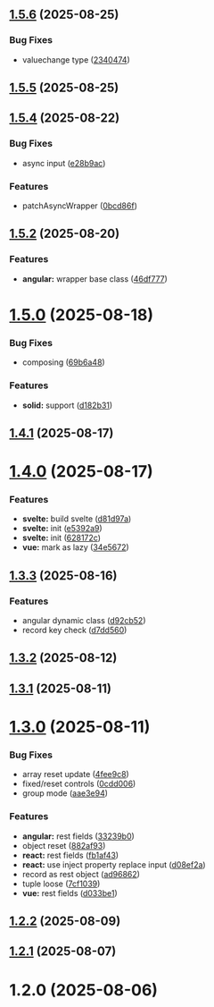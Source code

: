 ## [1.5.6](https://github.com/piying-org/piying-view/compare/1.5.5...1.5.6) (2025-08-25)


### Bug Fixes

* valuechange type ([2340474](https://github.com/piying-org/piying-view/commit/2340474fef589f0983b1b26fb3c83f1abab7b629))



## [1.5.5](https://github.com/piying-org/piying-view/compare/1.5.4...1.5.5) (2025-08-25)



## [1.5.4](https://github.com/piying-org/piying-view/compare/1.5.2...1.5.4) (2025-08-22)


### Bug Fixes

* async input ([e28b9ac](https://github.com/piying-org/piying-view/commit/e28b9ac709b7b69fdd08bd41d94fd5cb40589f4d))


### Features

* patchAsyncWrapper ([0bcd86f](https://github.com/piying-org/piying-view/commit/0bcd86f92d1b8c32c73504de46a9232958774aa6))



## [1.5.2](https://github.com/piying-org/piying-view/compare/1.5.1...1.5.2) (2025-08-20)


### Features

* **angular:** wrapper base class ([46df777](https://github.com/piying-org/piying-view/commit/46df777444811fecdf3b056a04fab9e1e7c7cd6d))



# [1.5.0](https://github.com/piying-org/piying-view/compare/1.4.1...1.5.0) (2025-08-18)


### Bug Fixes

* composing ([69b6a48](https://github.com/piying-org/piying-view/commit/69b6a48ad57598b1a6920dcada915f890dd0190c))


### Features

* **solid:** support ([d182b31](https://github.com/piying-org/piying-view/commit/d182b3156d025589e9baf5ce0dbf96df1b1028ef))



## [1.4.1](https://github.com/piying-org/piying-view/compare/1.4.0...1.4.1) (2025-08-17)



# [1.4.0](https://github.com/piying-org/piying-view/compare/1.3.3...1.4.0) (2025-08-17)


### Features

* **svelte:** build svelte ([d81d97a](https://github.com/piying-org/piying-view/commit/d81d97a543d71b139c3e1d162a7835f7d0067a7d))
* **svelte:** init ([e5392a9](https://github.com/piying-org/piying-view/commit/e5392a94de95662a5a1f51a32707125b2f543b6c))
* **svelte:** init ([628172c](https://github.com/piying-org/piying-view/commit/628172cc51308f791be98bec2a63f86c469ddb62))
* **vue:** mark as lazy ([34e5672](https://github.com/piying-org/piying-view/commit/34e5672476569312cbbad5122c35f68c4a1826b8))



## [1.3.3](https://github.com/piying-org/piying-view/compare/1.3.2...1.3.3) (2025-08-16)


### Features

* angular dynamic class ([d92cb52](https://github.com/piying-org/piying-view/commit/d92cb52f45bead8bfd517c8e15bd94fe7c720011))
* record key check ([d7dd560](https://github.com/piying-org/piying-view/commit/d7dd5601540793360d37fb65a1d02c7f2f445347))



## [1.3.2](https://github.com/piying-org/piying-view/compare/1.3.1...1.3.2) (2025-08-12)



## [1.3.1](https://github.com/piying-org/piying-view/compare/1.3.0...1.3.1) (2025-08-11)



# [1.3.0](https://github.com/piying-org/piying-view/compare/1.2.2...1.3.0) (2025-08-11)


### Bug Fixes

* array reset update ([4fee9c8](https://github.com/piying-org/piying-view/commit/4fee9c85248d544a8bf48550988e629d003ab3a7))
* fixed/reset controls ([0cdd006](https://github.com/piying-org/piying-view/commit/0cdd006e35d61a70bdd2be04e15e4ac818f37943))
* group mode ([aae3e94](https://github.com/piying-org/piying-view/commit/aae3e94bf2a586842abf7f7165873ed6e813ad80))


### Features

* **angular:** rest fields ([33239b0](https://github.com/piying-org/piying-view/commit/33239b0ea3f4a145d2e3d7499a09d4daaffdd12d))
* object reset ([882af93](https://github.com/piying-org/piying-view/commit/882af93ab6d1fc6c73c22bc1d8b6cec67ff88899))
* **react:** rest fields ([fb1af43](https://github.com/piying-org/piying-view/commit/fb1af439bebaa0f5e5cb39f209819030d954b4d7))
* **react:** use inject property replace input ([d08ef2a](https://github.com/piying-org/piying-view/commit/d08ef2a0fb64665c458444e9bdd1f693b5524786))
* record as rest object ([ad96862](https://github.com/piying-org/piying-view/commit/ad96862e6c8969a3e7d10ebf3550a2d7f0087f52))
* tuple loose ([7cf1039](https://github.com/piying-org/piying-view/commit/7cf10390140a2a4acf0da4e0f99d00c5e6228f0e))
* **vue:** rest fields ([d033be1](https://github.com/piying-org/piying-view/commit/d033be122a6d8b5bbdd8cb2ec0d32917180e676a))



## [1.2.2](https://github.com/piying-org/piying-view/compare/1.2.1...1.2.2) (2025-08-09)



## [1.2.1](https://github.com/piying-org/piying-view/compare/1.2.0...1.2.1) (2025-08-07)



# 1.2.0 (2025-08-06)



